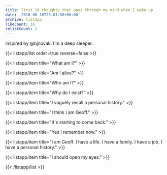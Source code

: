 ```yaml
---
title: First 10 thoughts that pass through my mind when I wake up
date: '2016-06-16T23:01:58+00:00'
archive: listapp
likeCount: 16
relistCount: 1
---
```


Inspired by @bjnovak. I'm a deep sleeper.

<!--more-->

{{< listapp/list order=true reverse=false >}}

   {{< listapp/item title="What am I?" >}}

   {{< listapp/item title="Am I alive?" >}}

   {{< listapp/item title="Who am I?" >}}

   {{< listapp/item title="Why do I exist?" >}}

   {{< listapp/item title="I vaguely recall a personal history." >}}

   {{< listapp/item title="I think I am Geoff." >}}

   {{< listapp/item title="It's starting to come back." >}}

   {{< listapp/item title="Yes I remember now." >}}

   {{< listapp/item title="I am Geoff. I have a life. I have a family. I have a job. I have a personal history." >}}

   {{< listapp/item title="I should open my eyes." >}}

{{< /listapp/list >}}
